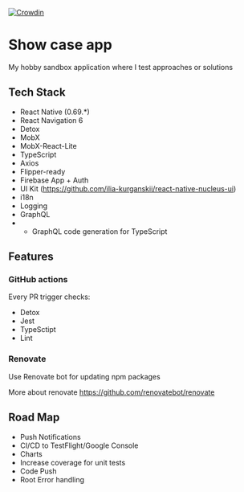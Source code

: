 [![Crowdin](https://badges.crowdin.net/show-case-app/localized.svg)](https://crowdin.com/project/show-case-app)

# Show case app

My hobby sandbox application where I test approaches or solutions



## Tech Stack

- React Native (0.69.*)
- React Navigation 6
- Detox
- MobX
- MobX-React-Lite
- TypeScript
- Axios
- Flipper-ready
- Firebase App + Auth
- UI Kit (https://github.com/ilia-kurganskii/react-native-nucleus-ui)
- i18n
- Logging
- GraphQL
- - GraphQL code generation for TypeScript

## Features

### GitHub actions

Every PR trigger checks:
- Detox
- Jest
- TypeSctipt
- Lint


### Renovate

Use Renovate bot for updating npm packages 

More about renovate https://github.com/renovatebot/renovate


## Road Map

- Push Notifications
- CI/CD to TestFlight/Google Console
- Charts
- Increase coverage for unit tests
- Code Push
- Root Error handling
